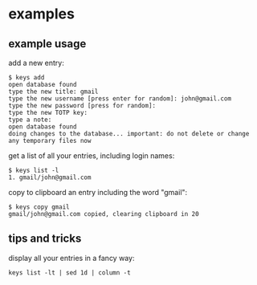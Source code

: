 # examples

## example usage

add a new entry:

```
$ keys add
open database found
type the new title: gmail
type the new username [press enter for random]: john@gmail.com
type the new password [press for random]:
type the new TOTP key:
type a note:
open database found
doing changes to the database... important: do not delete or change any temporary files now
```

get a list of all your entries, including login names:

```
$ keys list -l
1. gmail/john@gmail.com
```

copy to clipboard an entry including the word "gmail":

```
$ keys copy gmail
gmail/john@gmail.com copied, clearing clipboard in 20
```

## tips and tricks

display all your entries in a fancy way:

```keys list -lt | sed 1d | column -t```
